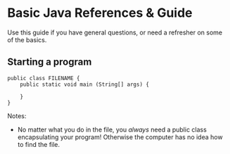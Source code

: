 # Basic Java References & Guide
Use this guide if you have general questions, or need a refresher on some of the basics.

## Starting a program
```
public class FILENAME {
    public static void main (String[] args) {
    
    }
} 
```
Notes:
- No matter what you do in the file, you *always* need a public class encapsulating your program! Otherwise the computer has no idea how to find the file.
